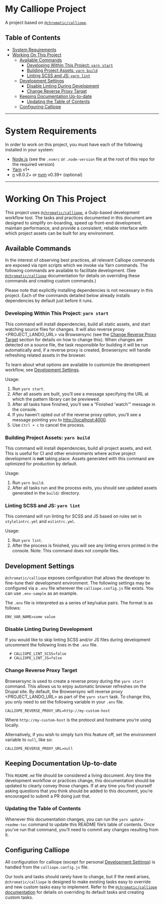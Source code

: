 # My Calliope Project

A project based on [`@chromatic/calliope`](https://npmjs.com/package/@chromatic/calliope).

## Table of Contents

<!--
  Please do not update this table of contents manually!
  Use `yarn update-readme-toc` instead.
-->

<!-- toc -->

- [System Requirements](#system-requirements)
- [Working On This Project](#working-on-this-project)
  * [Available Commands](#available-commands)
    + [Developing Within This Project: `yarn start`](#developing-within-this-project-yarn-start)
    + [Building Project Assets: `yarn build`](#building-project-assets-yarn-build)
    + [Linting SCSS and JS: `yarn lint`](#linting-scss-and-js-yarn-lint)
  * [Development Settings](#development-settings)
    + [Disable Linting During Development](#disable-linting-during-development)
    + [Change Reverse Proxy Target](#change-reverse-proxy-target)
  * [Keeping Documentation Up-to-date](#keeping-documentation-up-to-date)
    + [Updating the Table of Contents](#updating-the-table-of-contents)
  * [Configuring Calliope](#configuring-calliope)

<!-- tocstop -->

---

# System Requirements

In order to work on this project, you must have each of the following installed in your system:
- [Node.js](https://nodejs.org/en/) (see the `.nvmrc` or `.node-version` file at the root of this repo for the required version)
- [Yarn](https://yarnpkg.com/) v1+
- [n](https://github.com/tj/n) v8.0.2+ or [nvm](https://github.com/nvm-sh/nvm#node-version-manager---) v0.39+ (optional)

---

# Working On This Project

This project uses [`@chromatic/calliope`](https://npmjs.com/package/@chromatic/calliope), a Gulp-based development workflow tool. The tasks and practices documented in this document are designed to simplify on-boarding, speed up front-end development, maintain performance, and provide a consistent, reliable interface with which project assets can be built for any environment.

## Available Commands

In the interest of observing best practices, all relevant Calliope commands are exposed via npm scripts which we invoke via Yarn commands. The following commands are available to facilitate development. (See [`@chromatic/calliope`](https://npmjs.com/package/@chromatic/calliope) documentation for details on overriding these commands and creating custom commands.)

Please note that explicitly installing dependencies is not necessary in this project. Each of the commands detailed below already installs dependencies by default just before it runs.

### Developing Within This Project: `yarn start`

This command will install dependencies, build all static assets, and start watching source files for changes. It will also reverse proxy <PROJECT_LANDO_URL> via Browsersync (see the [Change Reverse Proxy Target] section for details on how to change this). When changes are detected on a source file, the task responsible for building it will be run automatically and, if a reverse proxy is created, Browsersync will handle refreshing related assets in the browser.

To learn about what options are available to customize the development workflow, see [Development Settings].

Usage:
1. Run `yarn start`.
1. After all assets are built, you’ll see a message specifying the URL at which the pattern library can be previewed.
1. After all tasks have finished, you’ll see a “Finished 'watch'" message in the console.
1. If you haven’t opted out of the reverse proxy option, you’ll see a message pointing you to <http://localhost:4000>.
1. Use `Ctrl + c` to cancel the process.

### Building Project Assets: `yarn build`

This command will install dependencies, build all project assets, and exit. This is useful for CI and other environments where active project development is **not** taking place. Assets generated with this command are optimized for production by default.

Usage:
1. Run `yarn build`.
1. After all tasks run and the process exits, you should see updated assets generated in the `build/` directory.

### Linting SCSS and JS: `yarn lint`

This command will run linting for SCSS and JS based on rules set in `stylelintrc.yml` and `eslintrc.yml`.

Usage:
1. Run `yarn lint`.
1. After the process is finished, you will see any linting errors printed in the console. Note: This command does not compile files.

## Development Settings

`@chromatic/calliope` exposes configuration that allows the developer to fine-tune their development environment. The following settings may be configured via a `.env` file wherever the `calliope.config.js` file exists.  You can use `.env-sample` as an example.

The `.env` file is interpreted as a series of key/value pairs. The format is as follows:

```
ENV_VAR_NAME=some value
```

### Disable Linting During Development

If you would like to skip linting SCSS and/or JS files during development uncomment the following lines in the `.env` file.

```
  # CALLIOPE_LINT_SCSS=false
  # CALLIOPE_LINT_JS=false
```

### Change Reverse Proxy Target

Browsersync is used to create a reverse proxy during the `yarn start` command.  This allows us to enjoy automatic browser refreshes on the Drupal site. By default, the Browsersync will reverse proxy <PROJECT_LANDO_URL> as part of the `yarn start` task. To change this, you only need to set the following variable in your `.env` file.

```
CALLIOPE_REVERSE_PROXY_URL=http://my-custom-host
```

Where `http://my-custom-host` is the protocol and hostname you’re using locally.

Alternatively, if you wish to simply turn this feature off, set the environment variable to `null`, like so:

```
CALLIOPE_REVERSE_PROXY_URL=null
```

## Keeping Documentation Up-to-date

This `README.md` file should be considered a living document. Any time the development workflow or practices change, this documentation should be updated to clearly convey those changes. If at any time you find yourself asking questions that you think should be added to this document, you’re encouraged to submit a PR doing just that.

### Updating the Table of Contents

Whenever this documentation changes, you can run the `yarn update-readme-toc` command to update this README file’s table of contents. Once you’ve run that command, you’ll need to commit any changes resulting from it.

## Configuring Calliope

All configuration for calliope (except for personal [Development Settings]) is handled from the `calliope.config.js` file.

Our tools and tasks should rarely have to change, but if the need arises, `@chromatic/calliope` is designed to make existing tasks easy to override and new custom tasks easy to implement. Refer to the [`@chromatic/calliope` documentation](https://npmjs.org/pacakge/@chromatic/calliope) for details on overriding its default tasks and creating custom tasks.

[Development Settings]: #development-settings
[Change Reverse Proxy Target]: #change-reverse-proxy-target

